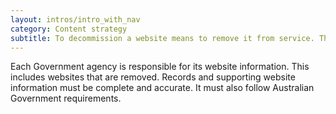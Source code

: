 ```yaml
---
layout: intros/intro_with_nav
category: Content strategy
subtitle: To decommission a website means to remove it from service. This is an important final part of the website content removal process.
---
```


Each Government agency is responsible for its website information. This includes websites that are removed. Records and supporting website information must be complete and accurate. It must also follow Australian Government requirements.
